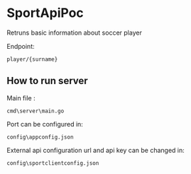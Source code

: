 # SportApiPoc

Retruns basic information about soccer player

Endpoint:

    player/{surname}

## How to run server

Main file :

    cmd\server\main.go

Port can be configured in:

    config\appconfig.json

External api configuration url and api key can be changed in:

    config\sportclientconfig.json




